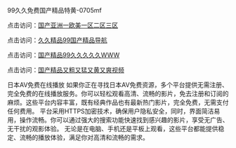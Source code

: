 99久久免费国产精品特黄-0705mf

点击访问：<a href="https://gsd-agv.pages.dev/">国产亚洲一欧美一区二区三区</a>

点击访问：<a href="https://gda-c7m.pages.dev/">久久精品99国产精品导航</a>

点击访问：<a href="https://tfda.pages.dev/">国产精品99久久久久久WWW</a>

点击访问：<a href="https://bsdf-5f5.pages.dev/">国产精品又粗又猛又黄又爽视频</a>

日本AV免费在线播放
如果你正在寻找日本AV免费资源，多个平台提供无需注册、完全免费的在线播放服务。你可以轻松观看高清、流畅的影片，免去注册和订阅的麻烦。这些平台内容丰富，既有经典作品也有最新热门影片，完全免费，无需支付任何费用。
平台采用HTTPS加密技术，确保用户隐私安全，同时，界面简洁易用，操作流畅。你可以通过强大的搜索功能快速找到感兴趣的影片，享受无广告、无干扰的观影体验。
无论是在电脑、手机还是平板上观看，这些平台都能提供稳定、流畅的播放体验，满足你对高清和流畅的需求。



<span style="display:none;">[Canonical link](）</span>


